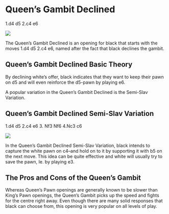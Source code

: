 ---
---

# Queen’s Gambit Declined

1.d4 d5 2.c4 e6

![](https://chessfox.com/wp-content/uploads/2020/03/Queens-Gambit-Declined.png)

The Queen’s Gambit Declined is an opening for black that starts with the moves 1.d4 d5 2.c4 e6, named after the fact that black declines the gambit.

## Queen’s Gambit Declined Basic Theory

By declining white’s offer, black indicates that they want to keep their pawn on d5 and will even reinforce the d5-pawn by playing e6.

A popular variation in the Queen’s Gambit Declined is the Semi-Slav Variation.

## Queen’s Gambit Declined Semi-Slav Variation

1.d4 d5 2.c4 e6 3. Nf3 Nf6 4.Nc3 c6

![](https://chessfox.com/wp-content/uploads/2020/03/Queens-Gambit-Declined-Semi-Slav-Variation.png)

In the Queen’s Gambit Declined Semi-Slav Variation, black intends to capture the white pawn on c4–and hold on to it by supporting it with b5 on the next move. This idea can be quite effective and white will usually try to save the pawn, Ie. by playing e3.

## The Pros and Cons of the Queen’s Gambit

Whereas Queen’s Pawn openings are generally known to be slower than King’s Pawn openings, the Queen’s Gambit picks up the speed and fights for the centre right away. Even though there are many solid responses that black can choose from, this opening is very popular on all levels of play.

